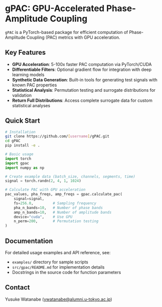 # gPAC: GPU-Accelerated Phase-Amplitude Coupling

`gPAC` is a PyTorch-based package for efficient computation of Phase-Amplitude Coupling (PAC) metrics with GPU acceleration.

## Key Features

- **GPU Acceleration**: 5-100x faster PAC computation via PyTorch/CUDA
- **Differentiable Filters**: Optional gradient flow for integration with deep learning models
- **Synthetic Data Generation**: Built-in tools for generating test signals with known PAC properties
- **Statistical Analysis**: Permutation testing and surrogate distributions for validation
- **Return Full Distributions**: Access complete surrogate data for custom statistical analyses

## Quick Start

```bash
# Installation
git clone https://github.com/[username]/gPAC.git
cd gPAC
pip install -e .
```

```python
# Basic usage
import torch
import gpac
import numpy as np

# Create example data (batch_size, channels, segments, time)
signal = torch.randn(2, 4, 1, 1024)

# Calculate PAC with GPU acceleration
pac_values, pha_freqs, amp_freqs = gpac.calculate_pac(
    signal=signal,
    fs=256.0,         # Sampling frequency
    pha_n_bands=10,   # Number of phase bands
    amp_n_bands=10,   # Number of amplitude bands
    device="cuda",    # Use GPU
    n_perm=200,       # Permutation testing
)
```

## Documentation

For detailed usage examples and API reference, see:
- `examples/` directory for sample scripts
- `src/gpac/README.md` for implementation details
- Docstrings in the source code for function parameters

## Contact

Yusuke Watanabe (ywatanabe@alumni.u-tokyo.ac.jp)